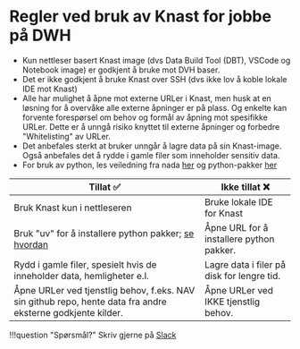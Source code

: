 # Regler ved bruk av Knast for jobbe på DWH
- Kun nettleser basert Knast image (dvs Data Build Tool (DBT), VSCode og Notebook image) er godkjent å bruke mot DVH baser.
- Det er ikke godkjent å bruke Knast over SSH (dvs ikke lov å koble lokale IDE mot Knast)
- Alle har mulighet å åpne mot externe URLer i Knast, men husk at en løsning for å overvåke alle externe åpninger er på plass. Og enkelte kan forvente forespørsel om behov og formål av åpning mot spesifikke URLer. Dette er å unngå risiko knyttet til externe åpninger og forbedre "Whitelisting" av URLer.
- Det anbefales sterkt at bruker unngår å lagre data på sin Knast-image. Også anbefales det å rydde i gamle filer som inneholder sensitiv data. 
- For bruk av python, les veiledning fra nada [her](https://docs.knada.io/analyse/knast/kom-i-gang/#python ) og python-pakker [her]( https://docs.knada.io/analyse/knast/miljo/)


| Tillat  ✅  | Ikke tillat ❌|
| -------- | ------- |
| Bruk Knast kun i nettleseren  | Bruke lokale IDE for Knast    |
| Bruk "uv" for å installere python pakker; [se hvordan](https://docs.knada.io/analyse/knast/kom-i-gang/#python) | Åpne URL for å installere python pakker.     |
| Rydd i gamle filer, spesielt hvis de inneholder data, hemligheter e.l.    | Lagre data i filer på disk for lengre tid.    |
| Åpne URLer ved tjenstlig behov, f.eks. NAV sin github repo, hente data fra andre eksterne godkjente kilder.    | Åpne URLer ved IKKE tjenstlig behov.   |


!!!question "Spørsmål?"
    Skriv gjerne på [Slack](https://nav-it.slack.com/archives/C0859E82VA6)